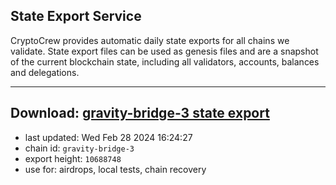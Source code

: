 ## State Export Service
CryptoCrew provides automatic daily state exports for all chains we validate. State export files can be used as genesis files and are a snapshot of the current blockchain state, including all validators, accounts, balances and delegations.

---
**Download: [gravity-bridge-3 state export](https://dl-eu2.ccvalidators.com/SERVICE/gravitybridge/gravity-bridge-3_export_10688748.json)**
---

- last updated: Wed Feb 28 2024 16:24:27
- chain id: `gravity-bridge-3`
- export height: `10688748`
- use for: airdrops, local tests, chain recovery
